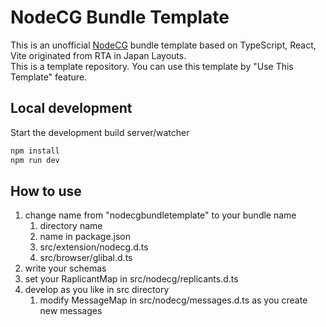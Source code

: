 # NodeCG Bundle Template

This is an unofficial [NodeCG](http://github.com/nodecg/nodecg) bundle template based on TypeScript, React, Vite originated from RTA in Japan Layouts.  
This is a template repository. You can use this template by "Use This Template" feature.

## Local development

Start the development build server/watcher

```sh
npm install
npm run dev
```
## How to use
1. change name from "nodecgbundletemplate" to your bundle name
   1.  directory name
   2.  name in package.json
   3.  src/extension/nodecg.d.ts
   4.  src/browser/glibal.d.ts
2. write your schemas
3. set your RaplicantMap in src/nodecg/replicants.d.ts
4. develop as you like in src directory
   1. modify MessageMap in src/nodecg/messages.d.ts as you create new messages
